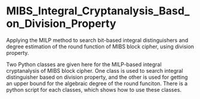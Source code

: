 # MIBS_Integral_Cryptanalysis_Basd_on_Division_Property
Applying the MILP method to search bit-based integral distinguishers and degree estimation of the round function of MIBS block cipher, using division property.

Two Python classes are given here for the MILP-based integral cryptanalysis of MIBS block cipher. One class is used to search
integral distinguisher based on division property, and the other is used for getting an upper bound for the algebraic degree 
of the round funciton. There is a python script for each classes, which shows how to use these classes. 
